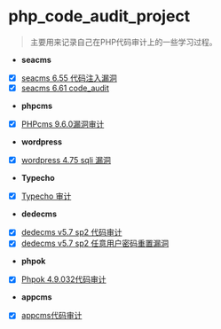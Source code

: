 # php_code_audit_project

> 主要用来记录自己在PHP代码审计上的一些学习过程。

- **seacms**
- [x] [seacms 6.55 代码注入漏洞](https://github.com/SukaraLin/php_code_audit_project/blob/master/seacms/seacms%206.55%20%E4%BB%A3%E7%A0%81%E6%B3%A8%E5%85%A5%E6%BC%8F%E6%B4%9E.md)
- [x] [seacms 6.61 code_audit](https://github.com/SukaraLin/php_code_audit_project/blob/master/seacms/seacms%206.61%20code_audit.md)
- **phpcms**
- [x] [PHPcms 9.6.0漏洞审计](https://github.com/SukaraLin/php_code_audit_project/blob/master/phpcms/PHPcms%209.6.0%E6%BC%8F%E6%B4%9E%E5%AE%A1%E8%AE%A1.md)
- **wordpress**
- [x] [wordpress 4.75 sqli 漏洞](https://github.com/SukaraLin/php_code_audit_project/blob/master/wordpress/wordpress%204.75%20sqli%20%E6%BC%8F%E6%B4%9E.md)
- **Typecho**
- [x] [Typecho 审计](https://github.com/SukaraLin/php_code_audit_project/blob/master/typecho/typcho%20%E4%BB%A3%E7%A0%81%E5%AE%A1%E8%AE%A1.md)
- **dedecms**
- [x] [dedecms v5.7 sp2 代码审计](https://github.com/SukaraLin/php_code_audit_project/blob/master/dedecms/dedecms%20v5.7%20sp2%20%E4%BB%A3%E7%A0%81%E5%AE%A1%E8%AE%A1.md)
- [x] [dedecms v5.7 sp2 任意用户密码重置漏洞](https://github.com/SukaraLin/php_code_audit_project/blob/master/dedecms/dedecms%20v5.7%20sp2%20%E4%BB%BB%E6%84%8F%E7%94%A8%E6%88%B7%E5%AF%86%E7%A0%81%E9%87%8D%E7%BD%AE%E6%BC%8F%E6%B4%9E.md)
- **phpok**
- [x] [Phpok 4.9.032代码审计](https://github.com/SukaraLin/php_code_audit_project/blob/master/phpok/Phpok%204.9.032%E4%BB%A3%E7%A0%81%E5%AE%A1%E8%AE%A1.md)
- **appcms**
- [x] [appcms代码审计](https://github.com/SukaraLin/php_code_audit_project/blob/master/appcms/appcms%E4%BB%A3%E7%A0%81%E5%AE%A1%E8%AE%A1.md)

